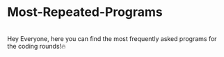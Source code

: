 # Most-Repeated-Programs
<br>
Hey Everyone, here you can find the most frequently asked programs for the coding rounds!🔥
